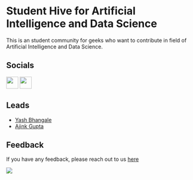 
# Student Hive for Artificial Intelligence and Data Science
This is an student community for geeks who want to contribute in field of Artificial Intelligence and Data Science.

## Socials

<p align="left">
<a href="http://Linkedin.com/Company/shaids-dmce" target="_blank" rel="noreferrer"><img src="https://raw.githubusercontent.com/danielcranney/readme-generator/main/public/icons/socials/linkedin.svg" width="32" height="32" /></a>
<a href="http://www.instagram.com/shaids_dmce" target="_blank" rel="noreferrer"><img src="https://raw.githubusercontent.com/danielcranney/readme-generator/main/public/icons/socials/instagram.svg" width="32" height="32" /></a></p>

## Leads
- [Yash Bhangale](https://github.com/yashbhangale)
- [Ajink Gupta](https://github.com/Ajinkgupta)




## Feedback

If you have any feedback, please reach out to us [here](http://www.instagram.com/shaids_dmce)

![](https://komarev.com/ghpvc/?username=SHAIDS-DMCE&label=Visitor+Counter&style=for-the-badge&color=0c94b4)
